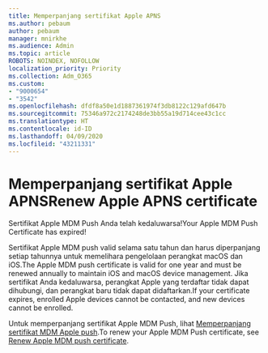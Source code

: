 ```yaml
---
title: Memperpanjang sertifikat Apple APNS
ms.author: pebaum
author: pebaum
manager: mnirkhe
ms.audience: Admin
ms.topic: article
ROBOTS: NOINDEX, NOFOLLOW
localization_priority: Priority
ms.collection: Adm_O365
ms.custom:
- "9000654"
- "3542"
ms.openlocfilehash: dfdf8a50e1d1887361974f3db8122c129afd647b
ms.sourcegitcommit: 75346a972c2174248de3bb55a19d714cee43c1cc
ms.translationtype: HT
ms.contentlocale: id-ID
ms.lasthandoff: 04/09/2020
ms.locfileid: "43211331"
---
```

# <a name="renew-apple-apns-certificate"></a><span data-ttu-id="1ed85-102">Memperpanjang sertifikat Apple APNS</span><span class="sxs-lookup"><span data-stu-id="1ed85-102">Renew Apple APNS certificate</span></span>

<span data-ttu-id="1ed85-103">Sertifikat Apple MDM Push Anda telah kedaluwarsa!</span><span class="sxs-lookup"><span data-stu-id="1ed85-103">Your Apple MDM Push Certificate has expired!</span></span>

<span data-ttu-id="1ed85-104">Sertifikat Apple MDM push valid selama satu tahun dan harus diperpanjang setiap tahunnya untuk memelihara pengelolaan perangkat macOS dan iOS.</span><span class="sxs-lookup"><span data-stu-id="1ed85-104">The Apple MDM push certificate is valid for one year and must be renewed annually to maintain iOS and macOS device management.</span></span> <span data-ttu-id="1ed85-105">Jika sertifikat Anda kedaluwarsa, perangkat Apple yang terdaftar tidak dapat dihubungi, dan perangkat baru tidak dapat didaftarkan.</span><span class="sxs-lookup"><span data-stu-id="1ed85-105">If your certificate expires, enrolled Apple devices cannot be contacted, and new devices cannot be enrolled.</span></span>

<span data-ttu-id="1ed85-106">Untuk memperpanjang sertifikat Apple MDM Push, lihat [Memperpanjang sertifikat MDM Apple push](https://docs.microsoft.com/intune/enrollment/apple-mdm-push-certificate-get#renew-apple-mdm-push-certificate).</span><span class="sxs-lookup"><span data-stu-id="1ed85-106">To renew your Apple MDM Push certificate, see [Renew Apple MDM push certificate](https://docs.microsoft.com/intune/enrollment/apple-mdm-push-certificate-get#renew-apple-mdm-push-certificate).</span></span>
